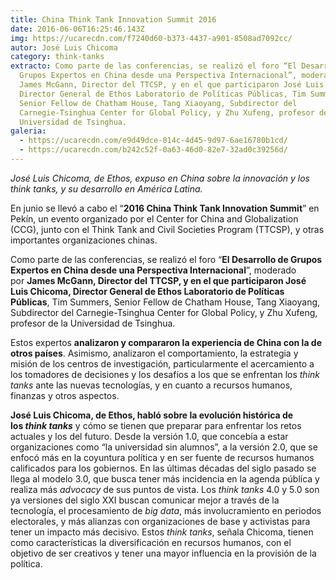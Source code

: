 ```yaml
---
title: China Think Tank Innovation Summit 2016
date: 2016-06-06T16:25:46.143Z
img: https://ucarecdn.com/f7240d60-b373-4437-a901-8508ad7092cc/
autor: José Luis Chicoma
category: think-tanks
extracto: Como parte de las conferencias, se realizó el foro “El Desarrollo de
  Grupos Expertos en China desde una Perspectiva Internacional”, moderado por
  James McGann, Director del TTCSP, y en el que participaron José Luis Chicoma,
  Director General de Ethos Laboratorio de Políticas Públicas, Tim Summers,
  Senior Fellow de Chatham House, Tang Xiaoyang, Subdirector del
  Carnegie-Tsinghua Center for Global Policy, y Zhu Xufeng, profesor de la
  Universidad de Tsinghua.
galeria:
  - https://ucarecdn.com/e9d49dce-814c-4d45-9d97-6ae16780b1cd/
  - https://ucarecdn.com/b242c52f-0a63-46d0-82e7-32ad0c39256d/
---
```

*José Luis Chicoma, de Ethos, expuso en China sobre la innovación y los think tanks, y su desarrollo en América Latina.*

En junio se llevó a cabo el “**2016 China Think Tank Innovation Summit**” en Pekín, un evento organizado por el Center for China and Globalization (CCG), junto con el Think Tank and Civil Societies Program (TTCSP), y otras importantes organizaciones chinas.

Como parte de las conferencias, se realizó el foro “**El Desarrollo de Grupos Expertos en China desde una Perspectiva Internacional**”, moderado por **James McGann, Director del TTCSP, y en el que participaron José Luis Chicoma, Director General de Ethos Laboratorio de Políticas Públicas**, Tim Summers, Senior Fellow de Chatham House, Tang Xiaoyang, Subdirector del Carnegie-Tsinghua Center for Global Policy, y Zhu Xufeng, profesor de la Universidad de Tsinghua. 

Estos expertos **analizaron y compararon la experiencia de China con la de otros países**. Asimismo, analizaron el comportamiento, la estrategia y misión de los centros de investigación, particularmente el acercamiento a los tomadores de decisiones y los desafíos a los que se enfrentan los *think tanks* ante las nuevas tecnologías, y en cuanto a recursos humanos, finanzas y otros aspectos. 

**José Luis Chicoma, de Ethos, habló sobre la evolución histórica de los *think tanks*** y cómo se tienen que preparar para enfrentar los retos actuales y los del futuro. Desde la versión 1.0, que concebía a estar organizaciones como “la universidad sin alumnos”, a la versión 2.0, que se enfocó más en la coyuntura política y en ser fuente de recursos humanos calificados para los gobiernos. En las últimas décadas del siglo pasado se llega al modelo 3.0, que busca tener más incidencia en la agenda pública y realiza más *advocacy* de sus puntos de vista. Los *think tanks* 4.0 y 5.0 son ya versiones del siglo XXI buscan comunicar mejor a través de la tecnología, el procesamiento de *big data*, más involucramiento en periodos electorales, y más alianzas con organizaciones de base y activistas para tener un impacto más decisivo. Estos *think tanks*, señala Chicoma, tienen como características la diversificación en recursos humanos, con el objetivo de ser creativos y tener una mayor influencia en la provisión de la política.